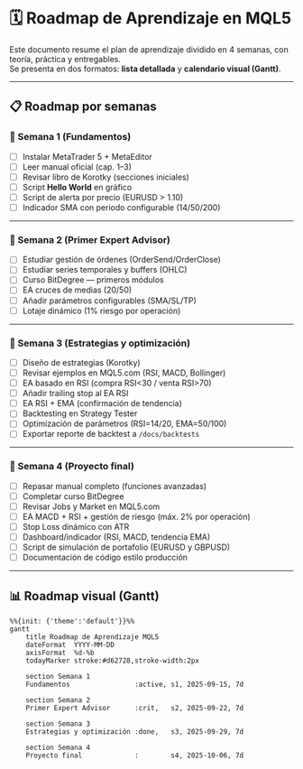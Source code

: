 # 🗓️ Roadmap de Aprendizaje en MQL5

Este documento resume el plan de aprendizaje dividido en 4 semanas, con teoría, práctica y entregables.  
Se presenta en dos formatos: **lista detallada** y **calendario visual (Gantt)**.

---

## 📋 Roadmap por semanas

### 🔹 Semana 1 (Fundamentos)
- [ ] Instalar MetaTrader 5 + MetaEditor
- [ ] Leer manual oficial (cap. 1–3)
- [ ] Revisar libro de Korotky (secciones iniciales)
- [ ] Script **Hello World** en gráfico
- [ ] Script de alerta por precio (EURUSD > 1.10)
- [ ] Indicador SMA con periodo configurable (14/50/200)

---

### 🔹 Semana 2 (Primer Expert Advisor)
- [ ] Estudiar gestión de órdenes (OrderSend/OrderClose)
- [ ] Estudiar series temporales y buffers (OHLC)
- [ ] Curso BitDegree — primeros módulos
- [ ] EA cruces de medias (20/50)
- [ ] Añadir parámetros configurables (SMA/SL/TP)
- [ ] Lotaje dinámico (1% riesgo por operación)

---

### 🔹 Semana 3 (Estrategias y optimización)
- [ ] Diseño de estrategias (Korotky)
- [ ] Revisar ejemplos en MQL5.com (RSI, MACD, Bollinger)
- [ ] EA basado en RSI (compra RSI<30 / venta RSI>70)
- [ ] Añadir trailing stop al EA RSI
- [ ] EA RSI + EMA (confirmación de tendencia)
- [ ] Backtesting en Strategy Tester
- [ ] Optimización de parámetros (RSI=14/20, EMA=50/100)
- [ ] Exportar reporte de backtest a `/docs/backtests`

---

### 🔹 Semana 4 (Proyecto final)
- [ ] Repasar manual completo (funciones avanzadas)
- [ ] Completar curso BitDegree
- [ ] Revisar Jobs y Market en MQL5.com
- [ ] EA MACD + RSI + gestión de riesgo (máx. 2% por operación)
- [ ] Stop Loss dinámico con ATR
- [ ] Dashboard/indicador (RSI, MACD, tendencia EMA)
- [ ] Script de simulación de portafolio (EURUSD y GBPUSD)
- [ ] Documentación de código estilo producción

---


## 📊 Roadmap visual (Gantt)

```mermaid
%%{init: {'theme':'default'}}%%
gantt
    title Roadmap de Aprendizaje MQL5
    dateFormat  YYYY-MM-DD
    axisFormat  %d-%b
    todayMarker stroke:#d62728,stroke-width:2px

    section Semana 1
    Fundamentos                :active, s1, 2025-09-15, 7d

    section Semana 2
    Primer Expert Advisor      :crit,   s2, 2025-09-22, 7d

    section Semana 3
    Estrategias y optimización :done,   s3, 2025-09-29, 7d

    section Semana 4
    Proyecto final             :        s4, 2025-10-06, 7d
